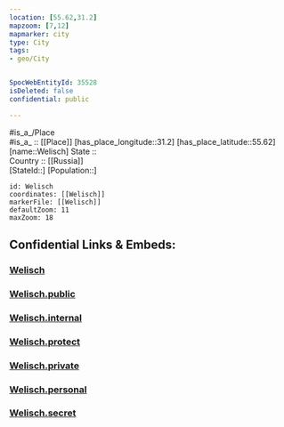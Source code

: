 ```yaml
---
location: [55.62,31.2] 
mapzoom: [7,12] 
mapmarker: city 
type: City
tags:
- geo/City


SpocWebEntityId: 35528
isDeleted: false
confidential: public

---
```

#is_a_/Place  
#is_a_ :: [[Place]] 
[has_place_longitude::31.2] 
[has_place_latitude::55.62] 
[name::Welisch] 
State ::  
Country :: [[Russia]]  
[StateId::] 
[Population::] 



```leaflet
id: Welisch
coordinates: [[Welisch]] 
markerFile: [[Welisch]] 
defaultZoom: 11 
maxZoom: 18
```


## Confidential Links & Embeds: 

### [Welisch](/_Standards/Earth/Continent/Europe/Europe~East/Russia/Russia~Central/Smolensk_Oblast/City/Welisch.md) 

### [Welisch.public](/_public/Earth/Continent/Europe/Europe~East/Russia/Russia~Central/Smolensk_Oblast/City/Welisch.public.md) 

### [Welisch.internal](/_internal/Earth/Continent/Europe/Europe~East/Russia/Russia~Central/Smolensk_Oblast/City/Welisch.internal.md) 

### [Welisch.protect](/_protect/Earth/Continent/Europe/Europe~East/Russia/Russia~Central/Smolensk_Oblast/City/Welisch.protect.md) 

### [Welisch.private](/_private/Earth/Continent/Europe/Europe~East/Russia/Russia~Central/Smolensk_Oblast/City/Welisch.private.md) 

### [Welisch.personal](/_personal/Earth/Continent/Europe/Europe~East/Russia/Russia~Central/Smolensk_Oblast/City/Welisch.personal.md) 

### [Welisch.secret](/_secret/Earth/Continent/Europe/Europe~East/Russia/Russia~Central/Smolensk_Oblast/City/Welisch.secret.md)

